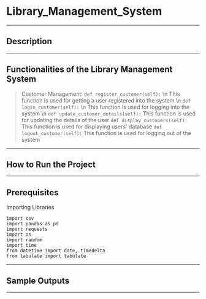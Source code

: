 # Library_Management_System
---
## Description
---
## Functionalities of the Library Management System
> Customer Management:
`def register_customer(self):` \n
This function is used for getting a user registered into the system \n
`def login_customer(self):` \n
This function is used for logging into the system \n
`def update_customer_details(self):`
This function is used for updating the details of the user
`def display_customers(self):`
This function is used for displaying users' database
`def logout_customer(self):`
This function is used for logging out of the system

---
## How to Run the Project
---
## Prerequisites
Importing Libraries
```
import csv
import pandas as pd
import requests
import os
import random
import time
from datetime import date, timedelta
from tabulate import tabulate
```
---
## Sample Outputs
---
